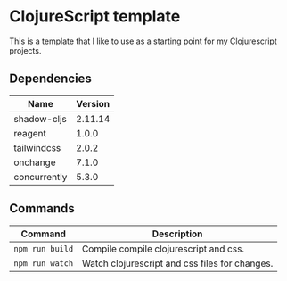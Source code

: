 # ClojureScript template

This is a template that I like to use as a starting point for my Clojurescript projects.

## Dependencies

| Name         | Version |
|--------------|---------|
| shadow-cljs  | 2.11.14 |
| reagent      | 1.0.0   |
| tailwindcss  | 2.0.2   |
| onchange     | 7.1.0   |
| concurrently | 5.3.0   |

## Commands

| Command         | Description                                    |
|-----------------|------------------------------------------------|
| `npm run build` | Compile compile clojurescript and css.         |
| `npm run watch` | Watch clojurescript and css files for changes. |
